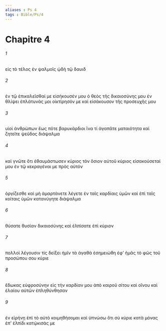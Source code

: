 ```yaml
---
aliases : Ps 4
tags : Bible/Ps/4
---
```


# Chapitre 4

###### 1
εἰς τὸ τέλος ἐν ψαλμοῖς ᾠδὴ τῷ δαυιδ
###### 2
ἐν τῷ ἐπικαλεῖσθαί με εἰσήκουσέν μου ὁ θεὸς τῆς δικαιοσύνης μου ἐν θλίψει ἐπλάτυνάς μοι οἰκτίρησόν με καὶ εἰσάκουσον τῆς προσευχῆς μου
###### 3
υἱοὶ ἀνθρώπων ἕως πότε βαρυκάρδιοι ἵνα τί ἀγαπᾶτε ματαιότητα καὶ ζητεῖτε ψεῦδος διάψαλμα
###### 4
καὶ γνῶτε ὅτι ἐθαυμάστωσεν κύριος τὸν ὅσιον αὐτοῦ κύριος εἰσακούσεταί μου ἐν τῷ κεκραγέναι με πρὸς αὐτόν
###### 5
ὀργίζεσθε καὶ μὴ ἁμαρτάνετε λέγετε ἐν ταῖς καρδίαις ὑμῶν καὶ ἐπὶ ταῖς κοίταις ὑμῶν κατανύγητε διάψαλμα
###### 6
θύσατε θυσίαν δικαιοσύνης καὶ ἐλπίσατε ἐπὶ κύριον
###### 7
πολλοὶ λέγουσιν τίς δείξει ἡμῖν τὰ ἀγαθά ἐσημειώθη ἐφ' ἡμᾶς τὸ φῶς τοῦ προσώπου σου κύριε
###### 8
ἔδωκας εὐφροσύνην εἰς τὴν καρδίαν μου ἀπὸ καιροῦ σίτου καὶ οἴνου καὶ ἐλαίου αὐτῶν ἐπληθύνθησαν
###### 9
ἐν εἰρήνῃ ἐπὶ τὸ αὐτὸ κοιμηθήσομαι καὶ ὑπνώσω ὅτι σύ κύριε κατὰ μόνας ἐπ' ἐλπίδι κατῴκισάς με
